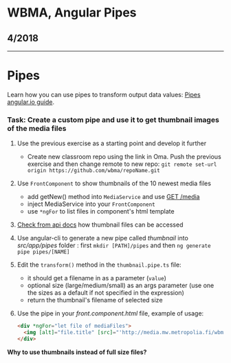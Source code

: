 # WBMA, Angular Pipes

## 4/2018

---

# Pipes

Learn how you can use pipes to transform output data values: [Pipes angular.io guide](https://angular.io/docs/ts/latest/guide/pipes.html).

### Task: Create a custom pipe and use it to get thumbnail images of the media files 

1. Use the previous exercise as a starting point and develop it further
    - Create new classroom repo using the link in Oma. Push the previous exercise and then change remote to new repo: `git remote set-url origin https://github.com/wbma/repoName.git`
1. Use `FrontComponent` to show thumbnails of the 10 newest media files
    - add getNew() method into `MediaService` and use [GET /media](http://media.mw.metropolia.fi/wbma/docs/#api-Media-GetMediaFiles)
    - inject MediaService into your `FrontComponent`
    - use `*ngFor` to list files in component's html template
1. [Check from api docs](http://media.mw.metropolia.fi/wbma/docs/#api-Media-GetFile) how thumbnail files can be accessed
1. Use angular-cli to generate a new pipe called _thumbnail_ into _src/app/pipes_ folder : first `mkdir [PATH]/pipes` and then `ng generate pipe pipes/[NAME]`
1. Edit the `transform()` method in the `thumbnail.pipe.ts` file:
    - it should get a filename in as a parameter (`value`)
    - optional size (large/medium/small) as an args parameter (use one the sizes as a default if not specified in the expression)
    - return the thumbnail's filename of selected size
1. Use the pipe in your _front.component.html_ file, example of usage:

    ```html
    <div *ngFor="let file of mediaFiles">
      <img [alt]="file.title" [src]="'http://media.mw.metropolia.fi/wbma/uploads/' + (file.filename | thumbnail: 'small')">
    </div>
    ```
  
  **Why to use thumbnails instead of full size files?**
